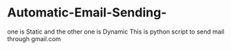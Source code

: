 # Automatic-Email-Sending-
one is Static and the other one is Dynamic
This is python script to send mail through gmail.com
